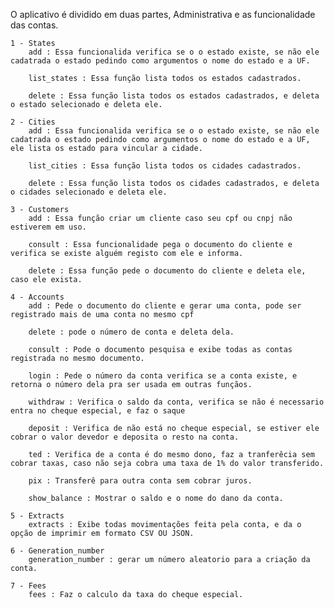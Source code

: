 O aplicativo é dividido em duas partes, Administrativa e as funcionalidade das contas.

    1 - States
        add : Essa funcionalida verifica se o o estado existe, se não ele cadatrada o estado pedindo como argumentos o nome do estado e a UF.

        list_states : Essa função lista todos os estados cadastrados.

        delete : Essa função lista todos os estados cadastrados, e deleta o estado selecionado e deleta ele.

    2 - Cities
        add : Essa funcionalida verifica se o o estado existe, se não ele cadatrada o estado pedindo como argumentos o nome do estado e a UF, ele lista os estado para vincular a cidade.

        list_cities : Essa função lista todos os cidades cadastrados.

        delete : Essa função lista todos os cidades cadastrados, e deleta o cidades selecionado e deleta ele.

    3 - Customers 
        add : Essa função criar um cliente caso seu cpf ou cnpj não estiverem em uso.

        consult : Essa funcionalidade pega o documento do cliente e verifica se existe alguém registo com ele e informa.

        delete : Essa função pede o documento do cliente e deleta ele, caso ele exista.

    4 - Accounts
        add : Pede o documento do cliente e gerar uma conta, pode ser registrado mais de uma conta no mesmo cpf

        delete : pode o número de conta e deleta dela.

        consult : Pode o documento pesquisa e exibe todas as contas registrada no mesmo documento.

        login : Pede o número da conta verifica se a conta existe, e retorna o número dela pra ser usada em outras funçãos.

        withdraw : Verifica o saldo da conta, verifica se não é necessario entra no cheque especial, e faz o saque

        deposit : Verifica de não está no cheque especial, se estiver ele cobrar o valor devedor e deposita o resto na conta.

        ted : Verifica de a conta é do mesmo dono, faz a tranferêcia sem cobrar taxas, caso não seja cobra uma taxa de 1% do valor transferido.

        pix : Transferê para outra conta sem cobrar juros.

        show_balance : Mostrar o saldo e o nome do dano da conta.

    5 - Extracts
        extracts : Exibe todas movimentações feita pela conta, e da o opção de imprimir em formato CSV OU JSON.

    6 - Generation_number
        generation_number : gerar um número aleatorio para a criação da conta.

    7 - Fees
        fees : Faz o calculo da taxa do cheque especial.

